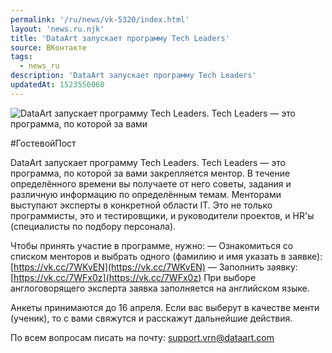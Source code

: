 ```yaml
---
permalink: '/ru/news/vk-5320/index.html'
layout: 'news.ru.njk'
title: 'DataArt запускает программу Tech Leaders'
source: ВКонтакте
tags:
  - news_ru
description: 'DataArt запускает программу Tech Leaders'
updatedAt: 1523556060
---
```

![DataArt запускает программу Tech Leaders. Tech Leaders — это программа, по которой за вами](https://sun9-67.userapi.com/impf/c840427/v840427279/71323/iUbed0-biE0.jpg?size=824x549&quality=96&proxy=1&sign=0aa18dd34c551ffec7c91f8644336725&c_uniq_tag=AsJHS2ImznjXczXTJLwWEAFCXBpHN9ki59Btw0V8dY8&type=album)

#ГостевойПост

DataArt запускает программу Tech Leaders. Tech Leaders — это программа, по которой за вами закрепляется ментор. В течение определённого времени вы получаете от него советы, задания и различную информацию по определённым темам. Менторами выступают эксперты в конкретной области IT. Это не только программисты, это и тестировщики, и руководители проектов, и HR'ы (специалисты по подбору персонала).

Чтобы принять участие в программе, нужно:
— Ознакомиться со списком менторов и выбрать одного (фамилию и имя указать в заявке): [https://vk.cc/7WKvEN](https://vk.cc/7WKvEN)
— Заполнить заявку: [https://vk.cc/7WFx0z](https://vk.cc/7WFx0z)
При выборе англоговорящего эксперта заявка заполняется на английском языке.

Анкеты принимаются до 16 апреля. Если вас выберут в качестве менти (ученик), то с вами свяжутся и расскажут дальнейшие действия.

По всем вопросам писать на почту: support.vrn@dataart.com
